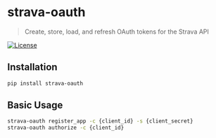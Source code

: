 # strava-oauth

> Create, store, load, and refresh OAuth tokens for the Strava API

[![License](http://img.shields.io/:license-mit-blue.svg)](http://badges.mit-license.org)


## Installation
```sh
pip install strava-oauth
```

## Basic Usage
```sh
strava-oauth register_app -c {client_id} -s {client_secret}
strava-oauth authorize -c {client_id}
```
